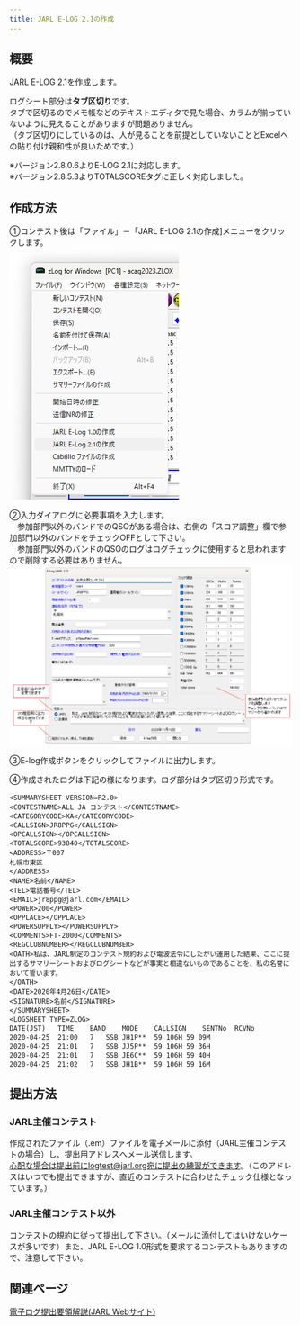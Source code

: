 ```yaml
---
title: JARL E-LOG 2.1の作成
---
```

## 概要

JARL E-LOG 2.1を作成します。  

ログシート部分は<strong>タブ区切り</strong>です。  
タブで区切るのでメモ帳などのテキストエディタで見た場合、カラムが揃っていないように見えることがありますが問題ありません。  
（タブ区切りにしているのは、人が見ることを前提としていないこととExcelへの貼り付け親和性が良いためです。）

※バージョン2.8.0.6よりE-LOG 2.1に対応します。  
※バージョン2.8.5.3よりTOTALSCOREタグに正しく対応しました。  

## 作成方法
①コンテスト後は「ファイル」－「JARL E-LOG 2.1の作成]メニューをクリックします。  
![E-LOG 2.1の作成](https://raw.githubusercontent.com/nextzlog/use.zlog.org/master/images/jarl-elog-2.1-menu.png?raw=true)

②入力ダイアログに必要事項を入力します。  
　参加部門以外のバンドでのQSOがある場合は、右側の「スコア調整」欄で参加部門以外のバンドをチェックOFFとして下さい。  
　参加部門以外のバンドのQSOのログはログチェックに使用すると思われますので削除する必要はありません。  
![必要事項の入力](https://raw.githubusercontent.com/nextzlog/use.zlog.org/master/images/jarl-elog-2.1.png?raw=true)

③E-log作成ボタンをクリックしてファイルに出力します。  

④作成されたログは下記の様になります。ログ部分はタブ区切り形式です。

~~~
<SUMMARYSHEET VERSION=R2.0>
<CONTESTNAME>ALL JA コンテスト</CONTESTNAME>
<CATEGORYCODE>XA</CATEGORYCODE>
<CALLSIGN>JR8PPG</CALLSIGN>
<OPCALLSIGN></OPCALLSIGN>
<TOTALSCORE>93840</TOTALSCORE>
<ADDRESS>〒007
札幌市東区
</ADDRESS>
<NAME>名前</NAME>
<TEL>電話番号</TEL>
<EMAIL>jr8ppg@jarl.com</EMAIL>
<POWER>200</POWER>
<OPPLACE></OPPLACE>
<POWERSUPPLY></POWERSUPPLY>
<COMMENTS>FT-2000</COMMENTS>
<REGCLUBNUMBER></REGCLUBNUMBER>
<OATH>私は、JARL制定のコンテスト規約および電波法令にしたがい運用した結果、ここに提出するサマリーシートおよびログシートなどが事実と相違ないものであることを、私の名誉において誓います。
</OATH>
<DATE>2020年4月26日</DATE>
<SIGNATURE>名前</SIGNATURE>
</SUMMARYSHEET>
<LOGSHEET TYPE=ZLOG>
DATE(JST)	TIME	BAND	MODE	CALLSIGN	SENTNo	RCVNo
2020-04-25	21:00	7	SSB	JH1P**	59 106H	59 09M
2020-04-25	21:01	7	SSB	JJ5P**	59 106H	59 36H
2020-04-25	21:01	7	SSB	JE6C**	59 106H	59 40H
2020-04-25	21:02	7	SSB	JH1B**	59 106H	59 16M
~~~


## 提出方法
### JARL主催コンテスト
作成されたファイル（.em）ファイルを電子メールに添付（JARL主催コンテストの場合）し、提出用アドレスへメール送信します。  
心配な場合は提出前にlogtest@jarl.org宛に提出の練習ができます。（このアドレスはいつでも提出できますが、直近のコンテストに合わせたチェック仕様となっています。）
### JARL主催コンテスト以外
コンテストの規約に従って提出して下さい。（メールに添付してはいけないケースが多いです）また、JARL E-LOG 1.0形式を要求するコンテストもありますので、注意して下さい。

## 関連ページ
[電子ログ提出要領解説(JARL Webサイト)](https://www.jarl.org/Japanese/1_Tanoshimo/1-1_Contest/e-log.htm)
